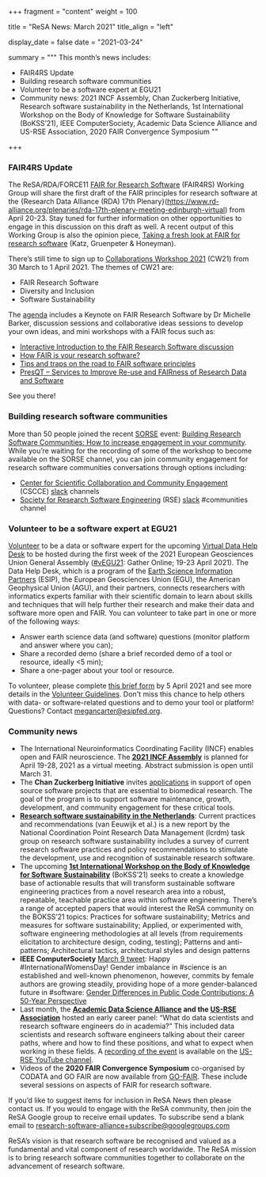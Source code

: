 +++ 
fragment = "content" 
weight = 100

title = "ReSA News: March 2021" 
title_align = "left"

display_date = false 
date = "2021-03-24"

summary = """ 
This month’s news includes:

* FAIR4RS Update
* Building research software communities
* Volunteer to be a software expert at EGU21
* Community news: 2021 INCF Assembly, Chan Zuckerberg Initiative, Research software sustainability in the Netherlands, 1st International Workshop on the Body of Knowledge for Software Sustainability (BoKSS’21), IEEE ComputerSociety, Academic Data Science Alliance and US-RSE Association, 2020 FAIR Convergence Symposium
""

+++

### FAIR4RS Update

The ReSA/RDA/FORCE11 [FAIR for Research Software](https://www.rd-alliance.org/groups/fair-research-software-fair4rs-wg) (FAIR4RS) Working Group will share the first draft of the FAIR principles for research software at the {Research Data Alliance (RDA) 17th Plenary}(https://www.rd-alliance.org/plenaries/rda-17th-plenary-meeting-edinburgh-virtual) from April 20-23. Stay tuned for further information on other opportunities to engage in this discussion on this draft as well. A recent output of this Working Group is also the opinion piece, [Taking a fresh look at FAIR for research software](https://t.co/tnkoy2aFaf?amp=1) (Katz, Gruenpeter & Honeyman).

There’s still time to sign up to [Collaborations Workshop 2021](https://www.software.ac.uk/cw21) (CW21) from 30 March to 1 April 2021. The themes of CW21 are:

* FAIR Research Software
* Diversity and Inclusion
* Software Sustainability

The [agenda](https://www.software.ac.uk/cw21/agenda) includes a Keynote on FAIR Research Software by Dr Michelle Barker, discussion sessions and collaborative ideas sessions to develop your own ideas, and mini workshops with a FAIR focus such as: 

* [Interactive Introduction to the FAIR Research Software discussion](https://software.ac.uk/cw21/mini-workshops-and-demo-sessions#1.1)
* [How FAIR is your research software?](https://software.ac.uk/cw21/mini-workshops-and-demo-sessions#1.4)
* [Tips and traps on the road to FAIR software principles](https://software.ac.uk/cw21/mini-workshops-and-demo-sessions#2.1)
* [PresQT – Services to Improve Re-use and FAIRness of Research Data and Software](https://software.ac.uk/cw21/mini-workshops-and-demo-sessions#2.4)

See you there!

### Building research software communities

More than 50 people joined the recent [SORSE](https://sorse.github.io/) event: [Building Research Software Communities: How to increase engagement in your community](https://researchsoft.github.io/community-ws/). While you’re waiting for the recording of some of the workshop to become available on the SORSE channel, you can join community engagement for research software communities conversations through options including:

* [Center for Scientific Collaboration and Community Engagement](https://www.cscce.org/) (CSCCE) [slack](https://cscce-slack-invite-bot.herokuapp.com) channels
* [Society for Research Software Engineering](https://society-rse.org/) (RSE) [slack](https://docs.google.com/forms/d/e/1FAIpQLSc9LqOWGwA1xDvSgy81eimcb9s0cNBFso0zv0_HoZz16G1M5w/viewform?c=0&w=1) #communities channel 

### Volunteer to be a software expert at EGU21

[Volunteer](https://forms.gle/KfdwZRHZH6CxEyUF9) to be a data or software expert for the upcoming [Virtual Data Help Desk](http://bit.ly/DataHelpEGU21) to be hosted during the first week of the 2021 European Geosciences Union General Assembly ([#vEGU21](https://www.egu21.eu/): Gather Online; 19-23 April 2021). The Data Help Desk, which is a program of the [Earth Science Information Partners](http://esipfed.org/) (ESIP), the European Geosciences Union (EGU), the American Geophysical Union (AGU), and their partners, connects researchers with informatics experts familiar with their scientific domain to learn about skills and techniques that will help further their research and make their data and software more open and FAIR. You can volunteer to take part in one or more of the following ways:

* Answer earth science data (and software) questions (monitor platform and answer where you can);
* Share a recorded demo (share a brief recorded demo of a tool or resource, ideally <5 min);
* Share a one-pager about your tool or resource.
 
To volunteer, please complete [this brief form](https://forms.gle/KfdwZRHZH6CxEyUF9) by 5 April 2021 and see more details in the [Volunteer Guidelines](https://docs.google.com/document/u/0/d/1wYyoHB-COUNRKP7fyxB5jzLwvasnz4vDbL3_qV6xmks/edit). Don't miss this chance to help others with data- or software-related questions and to demo your tool or platform! Questions? Contact [megancarter@esipfed.org](mailto:megancarter@esipfed.org). 

### Community news

* The International Neuroinformatics Coordinating Facility (INCF) enables open and FAIR neuroscience. The **[2021 INCF Assembly](https://neuroinformatics.incf.org/)** is planned for April 19-28, 2021 as a virtual meeting. Abstract submission is open until March 31. 
* The **Chan Zuckerberg Initiative** invites [applications](https://chanzuckerberg.com/rfa/essential-open-source-software-for-science/) in support of open source software projects that are essential to biomedical research. The goal of the program is to support software maintenance, growth, development, and community engagement for these critical tools.
* **[Research software sustainability in the Netherlands](https://zenodo.org/record/4543569#.YFmwkOYRWlM)**: Current practices and recommendations (van Eeuwijk et al.) is a new report by the National Coordination Point Research Data Management (lcrdm) task group on research software sustainability includes a survey of current research software practices and policy recommendations to stimulate the development, use and recognition of sustainable research software.
* The upcoming **[1st International Workshop on the Body of Knowledge for Software Sustainability](https://bokss.github.io/bokss2021/)** (BoKSS’21) seeks to create a knowledge base of actionable results that will transform sustainable software engineering practices from a novel research area into a robust, repeatable, teachable practice area within software engineering. There’s a range of accepted papers that would interest the ReSA community on the BOKSS’21 topics: Practices for software sustainability; Metrics and measures for software sustainability; Applied, or experimented with, software engineering methodologies at all levels (from requirements elicitation to architecture design, coding, testing); Patterns and anti-patterns; Architectural tactics, architectural styles and design patterns
* **IEEE ComputerSociety** [March 9 tweet](https://twitter.com/ComputerSociety/status/1368969524826021896): Happy #InternationalWomensDay! Gender imbalance in #science is an established and well-known phenomenon, however, commits by female authors are growing steadily, providing hope of a more gender-balanced future in #software: [Gender Differences in Public Code Contributions: A 50-Year Perspective](https://www.computer.org/csdl/magazine/so/2021/02/09261329/1oPzR4iA4nu?source=cssocial)
* Last month, the **[Academic Data Science Alliance](https://academicdatascience.org/) and the [US-RSE Association](https://us-rse.org)** hosted an early career panel: “What do data scientists and research software engineers do in academia?” This included data scientists and research software engineers talking about their career paths, where and how to find these positions, and what to expect when working in these fields. A [recording of the event](https://www.youtube.com/watch?v=AW6nIptCVAw) is available on the [US-RSE YouTube channel](https://www.youtube.com/channel/UC7IQsWv809OQYJ-sJKuQZrw).
* Videos of the **2020 FAIR Convergence Symposium** co-organised by CODATA and GO FAIR are now available from [GO-FAIR](https://www.go-fair.org/resources/go-fair-materials/media/). These include several sessions on aspects of FAIR for research software. 

If you’d like to suggest items for inclusion in ReSA News then please contact us. If you would to engage with the ReSA community, then join the ReSA Google group to receive email updates. To subscribe send a blank email to research-software-alliance+subscribe@googlegroups.com

ReSA’s vision is that research software be recognised and valued as a fundamental and vital component of research worldwide. The ReSA mission is to bring research software communities together to collaborate on the advancement of research software.
